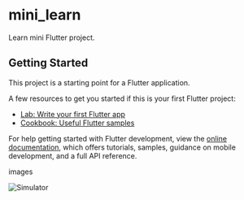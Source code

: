 # mini_learn

Learn mini Flutter project.

## Getting Started

This project is a starting point for a Flutter application.

A few resources to get you started if this is your first Flutter project:

- [Lab: Write your first Flutter app](https://docs.flutter.dev/get-started/codelab)
- [Cookbook: Useful Flutter samples](https://docs.flutter.dev/cookbook)

For help getting started with Flutter development, view the
[online documentation](https://docs.flutter.dev/), which offers tutorials,
samples, guidance on mobile development, and a full API reference.

images

![Simulator](https://github.com/ndridm2/mini_learn_carousel/assets/64353589/4fd5f02c-d94a-4871-8400-216f26941df5)
